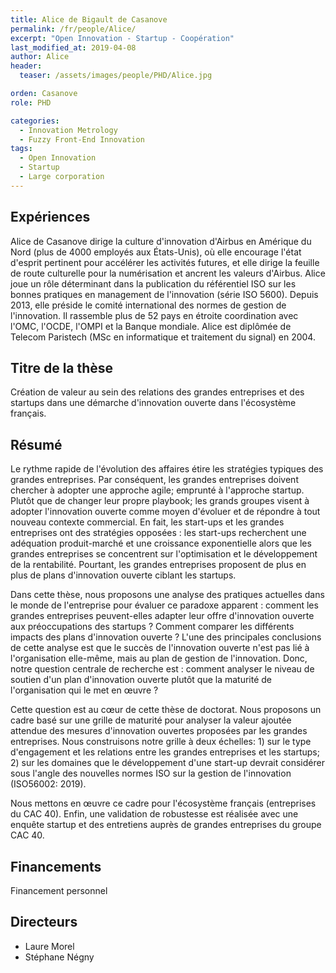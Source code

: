 ```yaml
---
title: Alice de Bigault de Casanove
permalink: /fr/people/Alice/
excerpt: "Open Innovation - Startup - Coopération"
last_modified_at: 2019-04-08
author: Alice
header:
  teaser: /assets/images/people/PHD/Alice.jpg

orden: Casanove
role: PHD

categories:
  - Innovation Metrology
  - Fuzzy Front-End Innovation
tags:
  - Open Innovation
  - Startup
  - Large corporation  
---
```


## Expériences 

Alice de Casanove dirige la culture d'innovation d'Airbus en Amérique du Nord (plus de 4000 employés aux États-Unis), où elle encourage l'état d'esprit pertinent pour accélérer les activités futures, et elle dirige la feuille de route culturelle pour la numérisation et ancrent les valeurs d'Airbus.
Alice joue un rôle déterminant dans la publication du référentiel ISO sur les bonnes pratiques en management de l'innovation (série ISO 5600). Depuis 2013, elle préside le comité international des normes de gestion de l'innovation. Il rassemble plus de 52 pays en étroite coordination avec l'OMC, l'OCDE, l'OMPI et la Banque mondiale. Alice est diplômée de Telecom Paristech (MSc en informatique et traitement du signal) en 2004. 

## Titre de la thèse 

Création de valeur au sein des relations des grandes entreprises et des startups dans une démarche d'innovation ouverte dans l'écosystème français.  

## Résumé 

Le rythme rapide de l'évolution des affaires étire les stratégies typiques des grandes entreprises. Par conséquent, les grandes entreprises doivent chercher à adopter une approche agile; emprunté à l'approche startup. Plutôt que de changer leur propre playbook; les grands groupes visent à adopter l'innovation ouverte comme moyen d'évoluer et de répondre à tout nouveau contexte commercial. En fait, les start-ups et les grandes entreprises ont des stratégies opposées : les start-ups recherchent une adéquation produit-marché et une croissance exponentielle alors que les grandes entreprises se concentrent sur l'optimisation et le développement de la rentabilité. Pourtant, les grandes entreprises proposent de plus en plus de plans d'innovation ouverte ciblant les startups.
 
Dans cette thèse, nous proposons une analyse des pratiques actuelles dans le monde de l'entreprise pour évaluer ce paradoxe apparent : comment les grandes entreprises peuvent-elles adapter leur offre d'innovation ouverte aux préoccupations des startups ? Comment comparer les différents impacts des plans d'innovation ouverte ? L'une des principales conclusions de cette analyse est que le succès de l'innovation ouverte n'est pas lié à l'organisation elle-même, mais au plan de gestion de l'innovation. Donc, notre question centrale de recherche est : comment analyser le niveau de soutien d'un plan d'innovation ouverte plutôt que la maturité de l'organisation qui le met en œuvre ?
 
Cette question est au cœur de cette thèse de doctorat. Nous proposons un cadre basé sur une grille de maturité pour analyser la valeur ajoutée attendue des mesures d'innovation ouvertes proposées par les grandes entreprises. Nous construisons notre grille à deux échelles: 1) sur le type d'engagement et les relations entre les grandes entreprises et les startups; 2) sur les domaines que le développement d'une start-up devrait considérer sous l'angle des nouvelles normes ISO sur la gestion de l'innovation (ISO56002: 2019).
 
Nous mettons en œuvre ce cadre pour l'écosystème français (entreprises du CAC 40). Enfin, une validation de robustesse est réalisée avec une enquête startup et des entretiens auprès de grandes entreprises du groupe CAC 40.

## Financements 

Financement personnel 

## Directeurs 

- Laure Morel
- Stéphane Négny 